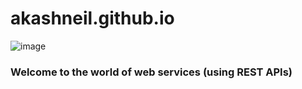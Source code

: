 # akashneil.github.io


![image](https://callhippo.com/blog/wp-content/uploads/2019/11/How-Is-Technology-Shaping-the-Telecom-Business.png)

### Welcome to the world of web services (using REST APIs)

<!--
**AkashNeil/akashneil** is a ✨ _special_ ✨ repository because its `README.md` (this file) appears on your GitHub profile.

Here are some ideas to get you started:

- 🔭 I’m currently working on ...
- 🌱 I’m currently learning ...
- 👯 I’m looking to collaborate on ...
- 🤔 I’m looking for help with ...
- 💬 Ask me about ...
- 📫 How to reach me: ...
- 😄 Pronouns: ...
- ⚡ Fun fact: ...
-->
